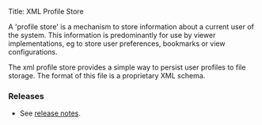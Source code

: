 Title: XML Profile Store

A 'profile store' is a mechanism to store information about a current user of the system. This information is predominantly for use by viewer implementations, eg to store user preferences, bookmarks or view configurations.

The xml profile store provides a simple way to persist user profiles to file storage. The format of this file is a proprietary XML schema.

### Releases

- See [release notes](release-notes/about.html).
